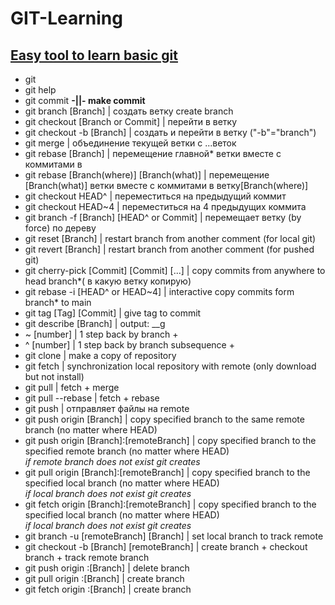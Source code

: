 # GIT-Learning
[Easy tool to learn basic git](https://learngitbranching.js.org/?locale=en_US&DEMO=)<br>
---
- git<br>
- git help<br>
- git commit                                      **-||- make commit**<br>
- git branch [Branch]                             | создать ветку create branch<br>
- git checkout [Branch or Commit]                 | перейти в ветку<br>
- git checkout -b [Branch]                        | создать и перейти в ветку ("-b"="branch") <br>
- git merge                                       | объединение текущей ветки с ...веток<br>  
- git rebase [Branch]                             | перемещение главной* ветки вместе с коммитами в<br>
- git rebase [Branch(where)] [Branch(what)]       | перемещение [Branch(what)] ветки вместе с коммитами в ветку[Branch(where)]<br>
- git checkout HEAD^                              | переместиться на предыдущий коммит<br>
- git checkout HEAD~4                             | переместиться на 4 предыдущих коммита<br>
- git branch -f [Branch] [HEAD^ or Commit]        | перемещает ветку (by force) по дереву<br>
- git reset [Branch]                              | restart branch from another comment (for local git)<br>
- git revert [Branch]                             | restart branch from another comment (for pushed git)<br>
- git cherry-pick [Commit] [Commit] [...]         | copy commits from anywhere to head branch*( в какую ветку копирую)<br>
- git rebase -i [HEAD^ or HEAD~4]                 | interactive copy commits form branch* to main<br>
- git tag [Tag] [Commit]                          | give tag to commit<br>
- git describe [Branch]                           | output: <tag>_<numCommits>_g<hash><br>
- ~ [number]                                      | 1 step back by branch +<br>
- ^ [number]                                      | 1 step back by branch subsequence +<br>
- git clone                                       | make a copy of repository<br>
- git fetch                                       | synchronization local repository with remote (only download but not install)<br>
- git pull                                        | fetch + merge<br>
- git pull --rebase                               | fetch + rebase<br>
- git push                                        | отправляет файлы на remote<br>
- git push origin [Branch]                        | copy specified branch to the same remote branch (no matter where HEAD)<br>
- git push origin [Branch]:[remoteBranch]         | copy specified branch to the specified remote branch (no matter where HEAD) <br>
                                                *if remote branch does not exist git creates*<br>
- git pull origin [Branch]:[remoteBranch]         | copy specified branch to the specified local branch (no matter where HEAD) <br>
                                                *if local branch does not exist git creates*<br>
- git fetch origin [Branch]:[remoteBranch]        | copy specified branch to the specified local branch (no matter where HEAD) <br>
                                                *if local branch does not exist git creates*<br>
- git branch -u [remoteBranch] [Branch]           | set local branch to track remote<br>
- git checkout -b [Branch] [remoteBranch]         | create branch + checkout branch + track remote branch<br>
- git push origin :[Branch]                       | delete branch<br>
- git pull origin :[Branch]                       | create branch<br>
- git fetch origin :[Branch]                      | create branch<br>

